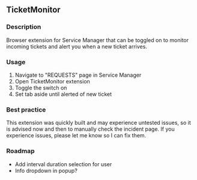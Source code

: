 ## TicketMonitor

### Description
Browser extension for Service Manager that can be toggled on to monitor incoming tickets and alert you when a new ticket arrives.

### Usage
1. Navigate to "REQUESTS" page in Service Manager
2. Open TicketMonitor extension
3. Toggle the switch on
4. Set tab aside until alerted of new ticket

### Best practice
This extension was quickly built and may experience untested issues, so it is advised now and then to manually check the incident page.
If you experience issues, please let me know so I can fix them.

### Roadmap
- Add interval duration selection for user
- Info dropdown in popup?